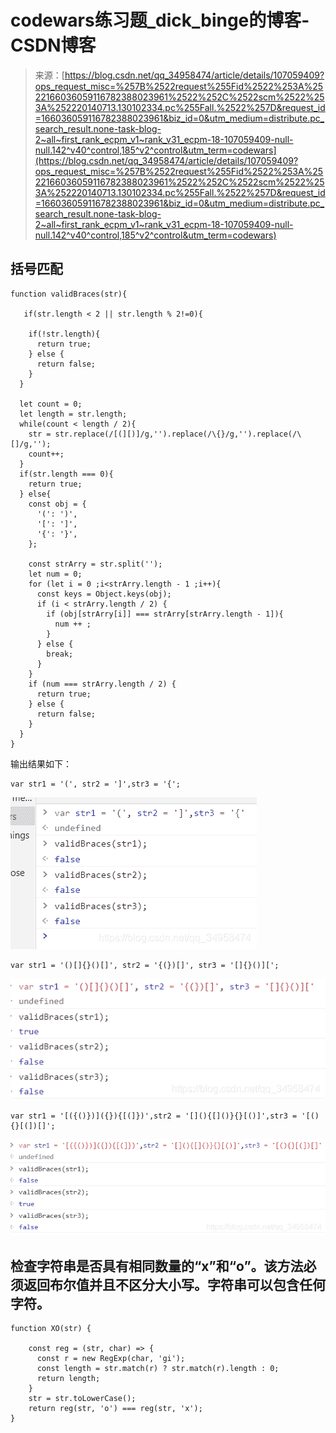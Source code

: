 <!--yml
category: codewars
date: 2022-08-13 11:41:38
-->

# codewars练习题_dick_binge的博客-CSDN博客

> 来源：[https://blog.csdn.net/qq_34958474/article/details/107059409?ops_request_misc=%257B%2522request%255Fid%2522%253A%2522166036059116782388023961%2522%252C%2522scm%2522%253A%252220140713.130102334.pc%255Fall.%2522%257D&request_id=166036059116782388023961&biz_id=0&utm_medium=distribute.pc_search_result.none-task-blog-2~all~first_rank_ecpm_v1~rank_v31_ecpm-18-107059409-null-null.142^v40^control,185^v2^control&utm_term=codewars](https://blog.csdn.net/qq_34958474/article/details/107059409?ops_request_misc=%257B%2522request%255Fid%2522%253A%2522166036059116782388023961%2522%252C%2522scm%2522%253A%252220140713.130102334.pc%255Fall.%2522%257D&request_id=166036059116782388023961&biz_id=0&utm_medium=distribute.pc_search_result.none-task-blog-2~all~first_rank_ecpm_v1~rank_v31_ecpm-18-107059409-null-null.142^v40^control,185^v2^control&utm_term=codewars)

## 括号匹配

```
function validBraces(str){

   if(str.length < 2 || str.length % 2!=0){

    if(!str.length){
      return true;
    } else {
      return false;
    }
  }

  let count = 0;
  let length = str.length;
  while(count < length / 2){
    str = str.replace(/[(][)]/g,'').replace(/\{}/g,'').replace(/\[]/g,''); 
    count++;
  }
  if(str.length === 0){
    return true;
  } else{
    const obj = {
      '(': ')',
      '[': ']',
      '{': '}',
    };

    const strArry = str.split('');
    let num = 0;
    for (let i = 0 ;i<strArry.length - 1 ;i++){
      const keys = Object.keys(obj);
      if (i < strArry.length / 2) {
        if (obj[strArry[i]] === strArry[strArry.length - 1]){
          num ++ ;
        }
      } else {
        break;
      }
    }
    if (num === strArry.length / 2) {
      return true;
    } else {
      return false;
    }
  }
} 
```

输出结果如下：

```
var str1 = '(', str2 = ']',str3 = '{'; 
```

![在这里插入图片描述](img/59f2a59d3b0dad1a2218e75f7e1c9693.png)

```
var str1 = '()[]{}()[]', str2 = '{(})[]', str3 = '[]{}()]['; 
```

![在这里插入图片描述](img/1d9c24a192a83d9a2de9b37363c645a6.png)

```
var str1 = '[({()})]({}){[(]})',str2 = '[](){[]()}{}[()]',str3 = '[(){}[(])[]'; 
```

![在这里插入图片描述](img/9d2375a2b4d13ebff22c6a8daaf098ab.png)

## 检查字符串是否具有相同数量的“x”和“o”。该方法必须返回布尔值并且不区分大小写。字符串可以包含任何字符。

```
function XO(str) {

    const reg = (str, char) => {
      const r = new RegExp(char, 'gi');
      const length = str.match(r) ? str.match(r).length : 0;
      return length;
    }
    str = str.toLowerCase();
    return reg(str, 'o') === reg(str, 'x');
} 
```